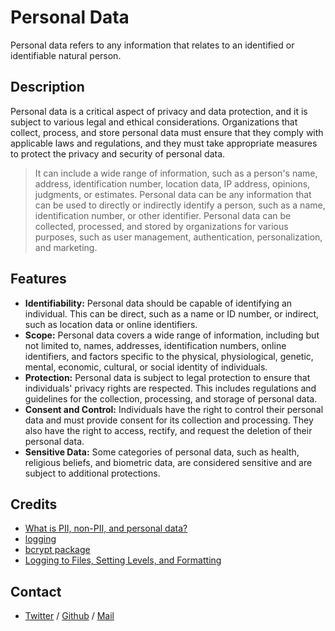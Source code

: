 # Personal Data 
Personal data refers to any information that relates to an identified or identifiable natural person.

## Description
Personal data is a critical aspect of privacy and data protection, and it is subject to various legal and ethical considerations. Organizations that collect, process, and store personal data must ensure that they comply with applicable laws and regulations, and they must take appropriate measures to protect the privacy and security of personal data.
> It can include a wide range of information, such as a person's name, address, identification number, location data, IP address, opinions, judgments, or estimates. Personal data can be any information that can be used to directly or indirectly identify a person, such as a name, identification number, or other identifier. Personal data can be collected, processed, and stored by organizations for various purposes, such as user management, authentication, personalization, and marketing.

## Features
* **Identifiability:** Personal data should be capable of identifying an individual. This can be direct, such as a name or ID number, or indirect, such as location data or online identifiers.
* **Scope:** Personal data covers a wide range of information, including but not limited to, names, addresses, identification numbers, online identifiers, and factors specific to the physical, physiological, genetic, mental, economic, cultural, or social identity of individuals.
* **Protection:** Personal data is subject to legal protection to ensure that individuals' privacy rights are respected. This includes regulations and guidelines for the collection, processing, and storage of personal data.
* **Consent and Control:** Individuals have the right to control their personal data and must provide consent for its collection and processing. They also have the right to access, rectify, and request the deletion of their personal data.
* **Sensitive Data:** Some categories of personal data, such as health, religious beliefs, and biometric data, are considered sensitive and are subject to additional protections.

## Credits
 * [What is PII, non-PII, and personal data?](https://piwik.pro/blog/what-is-pii-personal-data/)
 * [logging](https://docs.python.org/3/library/logging.html)
 * [bcrypt package](https://github.com/pyca/bcrypt/)
 * [Logging to Files, Setting Levels, and Formatting](https://www.youtube.com/watch?v=-ARI4Cz-awo)

## Contact
 * [Twitter](https://www.twitter.com/sakhilelindah) / [Github](https://github.com/sakhi-4096) / [Mail](mailto:sakhilelindah@protonmail.com)
